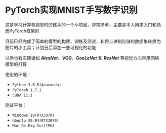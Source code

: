 # PyTorch实现MNIST手写数字识别

这是学习计算机视觉时的练手的一个小项目，非常简单，主要是本人用来入门和熟悉PyTorch框架的

目前已经完成了简单的模型的构建，训练及测试，和将二进制存储的数据集转换为图片的小工具；计划日后添加一些可视化的功能

以后也有实践诸如 ***AlexNet***、***VGG***、***GooLeNet*** 和 ***ResNet*** 等视觉方向常用网络模型的打算

使用的环境：

* `Python 3.8.5(Anaconda)`
* `PyTorch 1.7.1`
* `CUDA 11.1`

测试平台：

* `Windows 10(RTX3070)`
* `Ubuntu 20.04(RTX3070)`
* `Mac Os Big Sur(CPU)`
